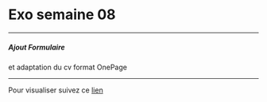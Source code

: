 # Exo semaine 08  

--------------------------------------------

##### Ajout Formulaire  

et adaptation du cv format OnePage  

--------------------------------------------

Pour visualiser suivez ce [lien](https://preview.c9users.io/did75_18/semaine8/semaine8.html?_c9_id=livepreview1&_c9_host=https://ide.c9.io)